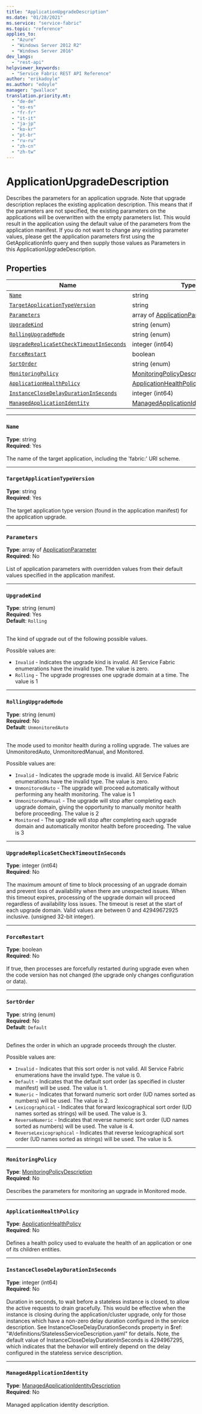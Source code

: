 ```yaml
---
title: "ApplicationUpgradeDescription"
ms.date: "01/28/2021"
ms.service: "service-fabric"
ms.topic: "reference"
applies_to: 
  - "Azure"
  - "Windows Server 2012 R2"
  - "Windows Server 2016"
dev_langs: 
  - "rest-api"
helpviewer_keywords: 
  - "Service Fabric REST API Reference"
author: "erikadoyle"
ms.author: "edoyle"
manager: "gwallace"
translation.priority.mt: 
  - "de-de"
  - "es-es"
  - "fr-fr"
  - "it-it"
  - "ja-jp"
  - "ko-kr"
  - "pt-br"
  - "ru-ru"
  - "zh-cn"
  - "zh-tw"
---
```

# ApplicationUpgradeDescription

Describes the parameters for an application upgrade. Note that upgrade description replaces the existing application description. This means that if the parameters are not specified, the existing parameters on the applications will be overwritten with the empty parameters list. This would result in the application using the default value of the parameters from the application manifest. If you do not want to change any existing parameter values, please get the application parameters first using the GetApplicationInfo query and then supply those values as Parameters in this ApplicationUpgradeDescription.

## Properties
| Name | Type | Required |
| --- | --- | --- |
| [`Name`](#name) | string | Yes |
| [`TargetApplicationTypeVersion`](#targetapplicationtypeversion) | string | Yes |
| [`Parameters`](#parameters) | array of [ApplicationParameter](sfclient-v72-model-applicationparameter.md) | No |
| [`UpgradeKind`](#upgradekind) | string (enum) | Yes |
| [`RollingUpgradeMode`](#rollingupgrademode) | string (enum) | No |
| [`UpgradeReplicaSetCheckTimeoutInSeconds`](#upgradereplicasetchecktimeoutinseconds) | integer (int64) | No |
| [`ForceRestart`](#forcerestart) | boolean | No |
| [`SortOrder`](#sortorder) | string (enum) | No |
| [`MonitoringPolicy`](#monitoringpolicy) | [MonitoringPolicyDescription](sfclient-v72-model-monitoringpolicydescription.md) | No |
| [`ApplicationHealthPolicy`](#applicationhealthpolicy) | [ApplicationHealthPolicy](sfclient-v72-model-applicationhealthpolicy.md) | No |
| [`InstanceCloseDelayDurationInSeconds`](#instanceclosedelaydurationinseconds) | integer (int64) | No |
| [`ManagedApplicationIdentity`](#managedapplicationidentity) | [ManagedApplicationIdentityDescription](sfclient-v72-model-managedapplicationidentitydescription.md) | No |

____
### `Name`
__Type__: string <br/>
__Required__: Yes<br/>
<br/>
The name of the target application, including the 'fabric:' URI scheme.

____
### `TargetApplicationTypeVersion`
__Type__: string <br/>
__Required__: Yes<br/>
<br/>
The target application type version (found in the application manifest) for the application upgrade.

____
### `Parameters`
__Type__: array of [ApplicationParameter](sfclient-v72-model-applicationparameter.md) <br/>
__Required__: No<br/>
<br/>
List of application parameters with overridden values from their default values specified in the application manifest.

____
### `UpgradeKind`
__Type__: string (enum) <br/>
__Required__: Yes<br/>
__Default__: `Rolling` <br/>
<br/>


The kind of upgrade out of the following possible values.

Possible values are: 

  - `Invalid` - Indicates the upgrade kind is invalid. All Service Fabric enumerations have the invalid type. The value is zero.
  - `Rolling` - The upgrade progresses one upgrade domain at a time. The value is 1



____
### `RollingUpgradeMode`
__Type__: string (enum) <br/>
__Required__: No<br/>
__Default__: `UnmonitoredAuto` <br/>
<br/>


The mode used to monitor health during a rolling upgrade. The values are UnmonitoredAuto, UnmonitoredManual, and Monitored.

Possible values are: 

  - `Invalid` - Indicates the upgrade mode is invalid. All Service Fabric enumerations have the invalid type. The value is zero.
  - `UnmonitoredAuto` - The upgrade will proceed automatically without performing any health monitoring. The value is 1
  - `UnmonitoredManual` - The upgrade will stop after completing each upgrade domain, giving the opportunity to manually monitor health before proceeding. The value is 2
  - `Monitored` - The upgrade will stop after completing each upgrade domain and automatically monitor health before proceeding. The value is 3



____
### `UpgradeReplicaSetCheckTimeoutInSeconds`
__Type__: integer (int64) <br/>
__Required__: No<br/>
<br/>
The maximum amount of time to block processing of an upgrade domain and prevent loss of availability when there are unexpected issues. When this timeout expires, processing of the upgrade domain will proceed regardless of availability loss issues. The timeout is reset at the start of each upgrade domain. Valid values are between 0 and 42949672925 inclusive. (unsigned 32-bit integer).

____
### `ForceRestart`
__Type__: boolean <br/>
__Required__: No<br/>
<br/>
If true, then processes are forcefully restarted during upgrade even when the code version has not changed (the upgrade only changes configuration or data).

____
### `SortOrder`
__Type__: string (enum) <br/>
__Required__: No<br/>
__Default__: `Default` <br/>
<br/>


Defines the order in which an upgrade proceeds through the cluster.

Possible values are: 

  - `Invalid` - Indicates that this sort order is not valid. All Service Fabric enumerations have the invalid type. The value is 0.
  - `Default` - Indicates that the default sort order (as specified in cluster manifest) will be used. The value is 1.
  - `Numeric` - Indicates that forward numeric sort order (UD names sorted as numbers) will be used. The value is 2.
  - `Lexicographical` - Indicates that forward lexicographical sort order (UD names sorted as strings) will be used. The value is 3.
  - `ReverseNumeric` - Indicates that reverse numeric sort order (UD names sorted as numbers) will be used. The value is 4.
  - `ReverseLexicographical` - Indicates that reverse lexicographical sort order (UD names sorted as strings) will be used. The value is 5.



____
### `MonitoringPolicy`
__Type__: [MonitoringPolicyDescription](sfclient-v72-model-monitoringpolicydescription.md) <br/>
__Required__: No<br/>
<br/>
Describes the parameters for monitoring an upgrade in Monitored mode.

____
### `ApplicationHealthPolicy`
__Type__: [ApplicationHealthPolicy](sfclient-v72-model-applicationhealthpolicy.md) <br/>
__Required__: No<br/>
<br/>
Defines a health policy used to evaluate the health of an application or one of its children entities.


____
### `InstanceCloseDelayDurationInSeconds`
__Type__: integer (int64) <br/>
__Required__: No<br/>
<br/>
Duration in seconds, to wait before a stateless instance is closed, to allow the active requests to drain gracefully. This would be effective when the instance is closing during the application/cluster
upgrade, only for those instances which have a non-zero delay duration configured in the service description. See InstanceCloseDelayDurationSeconds property in $ref: "#/definitions/StatelessServiceDescription.yaml" for details.
Note, the default value of InstanceCloseDelayDurationInSeconds is 4294967295, which indicates that the behavior will entirely depend on the delay configured in the stateless service description.


____
### `ManagedApplicationIdentity`
__Type__: [ManagedApplicationIdentityDescription](sfclient-v72-model-managedapplicationidentitydescription.md) <br/>
__Required__: No<br/>
<br/>
Managed application identity description.
